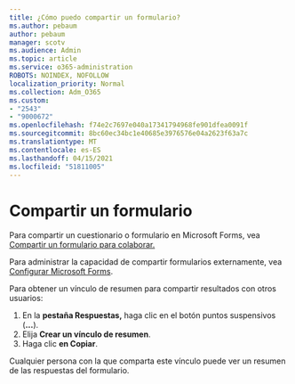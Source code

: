 ```yaml
---
title: ¿Cómo puedo compartir un formulario?
ms.author: pebaum
author: pebaum
manager: scotv
ms.audience: Admin
ms.topic: article
ms.service: o365-administration
ROBOTS: NOINDEX, NOFOLLOW
localization_priority: Normal
ms.collection: Adm_O365
ms.custom:
- "2543"
- "9000672"
ms.openlocfilehash: f74e2c7697e040a17341794968fe901dfea0091f
ms.sourcegitcommit: 8bc60ec34bc1e40685e3976576e04a2623f63a7c
ms.translationtype: MT
ms.contentlocale: es-ES
ms.lasthandoff: 04/15/2021
ms.locfileid: "51811005"
---
```

# <a name="share-a-form"></a>Compartir un formulario

Para compartir un cuestionario o formulario en Microsoft Forms, vea [Compartir un formulario para colaborar.](https://support.office.com/article/Share-a-form-to-collaborate-d5bb5cf0-8401-4c15-bb8c-8e108cd7e69b)

Para administrar la capacidad de compartir formularios externamente, vea [Configurar Microsoft Forms](https://support.office.com/article/set-up-microsoft-forms-cc52287a-4550-464d-9a1b-457bf9df2240). 

Para obtener un vínculo de resumen para compartir resultados con otros usuarios:

1. En la **pestaña Respuestas,** haga clic en el botón puntos suspensivos (**...**).
3. Elija **Crear un vínculo de resumen**.
4. Haga clic **en Copiar**.

Cualquier persona con la que comparta este vínculo puede ver un resumen de las respuestas del formulario.